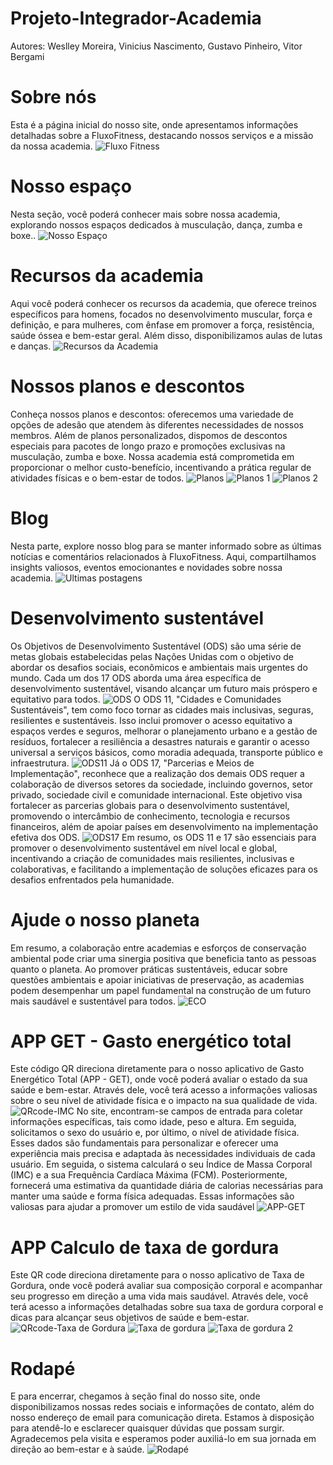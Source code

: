 # Projeto-Integrador-Academia
Autores: Weslley Moreira, Vinicius Nascimento, Gustavo Pinheiro, Vitor Bergami



# Sobre nós 
Esta é a página inicial do nosso site, onde apresentamos informações detalhadas sobre a FluxoFitness, destacando nossos serviços e a missão da nossa academia.
![Fluxo Fitness](https://github.com/wesp1201/Projeto-Integrador---Academia/blob/main/img-readme/1.png)



# Nosso espaço
Nesta seção, você poderá conhecer mais sobre nossa academia, explorando nossos espaços dedicados à musculação, dança, zumba e boxe..
![Nosso Espaço](https://github.com/wesp1201/Projeto-Integrador---Academia/blob/main/img-readme/2.png)



# Recursos da academia
Aqui você poderá conhecer os recursos da academia, que oferece treinos específicos para homens, focados no desenvolvimento muscular, força e definição, e para mulheres, com ênfase em promover a força, resistência, saúde óssea e bem-estar geral. Além disso, disponibilizamos aulas de lutas e danças.
![Recursos da Academia](https://github.com/wesp1201/Projeto-Integrador---Academia/blob/main/img-readme/3.png)



# Nossos planos e descontos
Conheça nossos planos e descontos: oferecemos uma variedade de opções de adesão que atendem às diferentes necessidades de nossos membros. Além de planos personalizados, dispomos de descontos especiais para pacotes de longo prazo e promoções exclusivas na musculação, zumba e boxe. Nossa academia está comprometida em proporcionar o melhor custo-benefício, incentivando a prática regular de atividades físicas e o bem-estar de todos.
![Planos](https://github.com/wesp1201/Projeto-Integrador---Academia/blob/main/img-readme/4.png)
![Planos 1](https://github.com/wesp1201/Projeto-Integrador---Academia/blob/main/img-readme/plano.png)
![Planos 2](https://github.com/wesp1201/Projeto-Integrador---Academia/blob/main/img-readme/plano2.png)



# Blog
Nesta parte, explore nosso blog para se manter informado sobre as últimas notícias e comentários relacionados à FluxoFitness. Aqui, compartilhamos insights valiosos, eventos emocionantes e novidades sobre nossa academia.
![Ultimas postagens](https://github.com/wesp1201/Projeto-Integrador---Academia/blob/main/img-readme/5.png)



# Desenvolvimento sustentável
Os Objetivos de Desenvolvimento Sustentável (ODS) são uma série de metas globais estabelecidas pelas Nações Unidas com o objetivo de abordar os desafios sociais, econômicos e ambientais mais urgentes do mundo. Cada um dos 17 ODS aborda uma área específica de desenvolvimento sustentável, visando alcançar um futuro mais próspero e equitativo para todos.
![ODS](https://github.com/wesp1201/Projeto-Integrador---Academia/blob/main/img-readme/6.png)
O ODS 11, "Cidades e Comunidades Sustentáveis", tem como foco tornar as cidades mais inclusivas, seguras, resilientes e sustentáveis. Isso inclui promover o acesso equitativo a espaços verdes e seguros, melhorar o planejamento urbano e a gestão de resíduos, fortalecer a resiliência a desastres naturais e garantir o acesso universal a serviços básicos, como moradia adequada, transporte público e infraestrutura.
![ODS11](https://github.com/wesp1201/Projeto-Integrador---Academia/blob/main/img-readme/7.png)
Já o ODS 17, "Parcerias e Meios de Implementação", reconhece que a realização dos demais ODS requer a colaboração de diversos setores da sociedade, incluindo governos, setor privado, sociedade civil e comunidade internacional. Este objetivo visa fortalecer as parcerias globais para o desenvolvimento sustentável, promovendo o intercâmbio de conhecimento, tecnologia e recursos financeiros, além de apoiar países em desenvolvimento na implementação efetiva dos ODS.
![ODS17](https://github.com/wesp1201/Projeto-Integrador---Academia/blob/main/img-readme/ods17.png)
Em resumo, os ODS 11 e 17 são essenciais para promover o desenvolvimento sustentável em nível local e global, incentivando a criação de comunidades mais resilientes, inclusivas e colaborativas, e facilitando a implementação de soluções eficazes para os desafios enfrentados pela humanidade.



# Ajude o nosso planeta
Em resumo, a colaboração entre academias e esforços de conservação ambiental pode criar uma sinergia positiva que beneficia tanto as pessoas quanto o planeta. Ao promover práticas sustentáveis, educar sobre questões ambientais e apoiar iniciativas de preservação, as academias podem desempenhar um papel fundamental na construção de um futuro mais saudável e sustentável para todos.
![ECO](https://github.com/wesp1201/Projeto-Integrador---Academia/blob/main/img-readme/8.png)



# APP GET - Gasto energético total
Este código QR direciona diretamente para o nosso aplicativo de Gasto Energético Total (APP - GET), onde você poderá avaliar o estado da sua saúde e bem-estar. Através dele, você terá acesso a informações valiosas sobre o seu nível de atividade física e o impacto na sua qualidade de vida.
![QRcode-IMC](https://github.com/wesp1201/Projeto-Integrador---Academia/blob/main/img-readme/9.png)
No site, encontram-se campos de entrada para coletar informações específicas, tais como idade, peso e altura. Em seguida, solicitamos o sexo do usuário e, por último, o nível de atividade física. Esses dados são fundamentais para personalizar e oferecer uma experiência mais precisa e adaptada às necessidades individuais de cada usuário.
Em seguida, o sistema calculará o seu Índice de Massa Corporal (IMC) e a sua Frequência Cardíaca Máxima (FCM). Posteriormente, fornecerá uma estimativa da quantidade diária de calorias necessárias para manter uma saúde e forma física adequadas. Essas informações são valiosas para ajudar a promover um estilo de vida saudável
![APP-GET](https://github.com/wesp1201/Projeto-Integrador---Academia/blob/main/img-readme/APP-GETT.png)



# APP Calculo de taxa de gordura
Este QR code direciona diretamente para o nosso aplicativo de Taxa de Gordura, onde você poderá avaliar sua composição corporal e acompanhar seu progresso em direção a uma vida mais saudável. Através dele, você terá acesso a informações detalhadas sobre sua taxa de gordura corporal e dicas para alcançar seus objetivos de saúde e bem-estar.
![QRcode-Taxa de Gordura](https://github.com/wesp1201/Projeto-Integrador---Academia/blob/main/img-readme/app-taxa.png)
![Taxa de gordura](https://github.com/wesp1201/Projeto-Integrador---Academia/blob/main/img-readme/TaxadeGordura.png)
![Taxa de gordura 2](https://github.com/wesp1201/Projeto-Integrador---Academia/blob/main/img-readme/TaxadeGordura2.png)



# Rodapé
E para encerrar, chegamos à seção final do nosso site, onde disponibilizamos nossas redes sociais e informações de contato, além do nosso endereço de email para comunicação direta. Estamos à disposição para atendê-lo e esclarecer quaisquer dúvidas que possam surgir. Agradecemos pela visita e esperamos poder auxiliá-lo em sua jornada em direção ao bem-estar e à saúde. 
![Rodapé](https://github.com/wesp1201/Projeto-Integrador---Academia/blob/main/img-readme/rodape.png)




